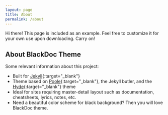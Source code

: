 ```yaml
---
layout: page
title: About
permalink: /about
---
```


<p class="message">
  Hi there! This page is included as an example. Feel free to customize it for your own use upon downloading. Carry on!
</p>

## About BlackDoc Theme

Some relevant information about this project:

* Built for [Jekyll](http://jekyllrb.com){:target="_blank"}
* Theme based on [Poole](http://getpoole.com){:target="_blank"}, the Jekyll butler, and the [Hyde](http://hyde.getpoole.com){:target="_blank"} theme
* Ideal for sites requiring master-detail layout such as documentation, cheatsheets, lyrics, notes, etc.
* Need a beautiful color scheme for black background? Then you will love BlackDoc theme.

